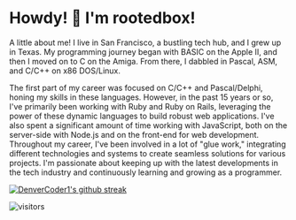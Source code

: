 # Howdy! 🤠 I'm rootedbox!

A little about me! I live in San Francisco, a bustling tech hub, and I grew up in Texas. My programming journey began with BASIC on the Apple II, and then I moved on to C on the Amiga. From there, I dabbled in Pascal, ASM, and C/C++ on x86 DOS/Linux.

The first part of my career was focused on C/C++ and Pascal/Delphi, honing my skills in these languages. However, in the past 15 years or so, I've primarily been working with Ruby and Ruby on Rails, leveraging the power of these dynamic languages to build robust web applications. I've also spent a significant amount of time working with JavaScript, both on the server-side with Node.js and on the front-end for web development. Throughout my career, I've been involved in a lot of "glue work," integrating different technologies and systems to create seamless solutions for various projects. I'm passionate about keeping up with the latest developments in the tech industry and continuously learning and growing as a programmer.

[![DenverCoder1's github streak](https://github-readme-streak-stats.herokuapp.com/?user=rootedbox&theme=blue-green)](https://github.com/DenverCoder1/github-readme-streak-stats)

![visitors](https://visitor-badge.glitch.me/badge?page_id=rootedbox.github.profile)
